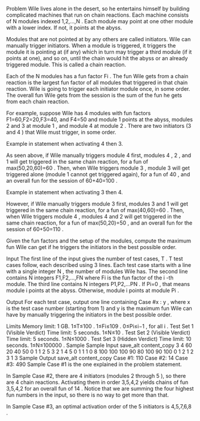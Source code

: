 Problem
Wile lives alone in the desert, so he entertains himself by building complicated machines that run on chain reactions. Each machine consists of N
modules indexed 1,2,…,N
. Each module may point at one other module with a lower index. If not, it points at the abyss.

Modules that are not pointed at by any others are called initiators. Wile can manually trigger initiators. When a module is triggered, it triggers the module it is pointing at (if any) which in turn may trigger a third module (if it points at one), and so on, until the chain would hit the abyss or an already triggered module. This is called a chain reaction.

Each of the N
modules has a fun factor Fi
. The fun Wile gets from a chain reaction is the largest fun factor of all modules that triggered in that chain reaction. Wile is going to trigger each initiator module once, in some order. The overall fun Wile gets from the session is the sum of the fun he gets from each chain reaction.

For example, suppose Wile has 4
modules with fun factors F1=60,F2=20,F3=40,
and F4=50
and module 1
points at the abyss, modules 2
and 3
at module 1
, and module 4
at module 2
. There are two initiators (3
and 4
) that Wile must trigger, in some order.

Example in statement when activating 4 then 3.

As seen above, if Wile manually triggers module 4
first, modules 4
, 2
, and 1
will get triggered in the same chain reaction, for a fun of max(50,20,60)=60
. Then, when Wile triggers module 3
, module 3
will get triggered alone (module 1
cannot get triggered again), for a fun of 40
, and an overall fun for the session of 60+40=100
.

Example in statement when activating 3 then 4.

However, if Wile manually triggers module 3
first, modules 3
and 1
will get triggered in the same chain reaction, for a fun of max(40,60)=60
. Then, when Wile triggers module 4
, modules 4
and 2
will get triggered in the same chain reaction, for a fun of max(50,20)=50
, and an overall fun for the session of 60+50=110
.

Given the fun factors and the setup of the modules, compute the maximum fun Wile can get if he triggers the initiators in the best possible order.

Input
The first line of the input gives the number of test cases, T
. T
test cases follow, each described using 3 lines. Each test case starts with a line with a single integer N
, the number of modules Wile has. The second line contains N
integers F1,F2,…,FN
where Fi
is the fun factor of the i
-th module. The third line contains N
integers P1,P2,…PN
. If Pi=0
, that means module i
points at the abyss. Otherwise, module i
points at module Pi
.

Output
For each test case, output one line containing Case #x
: y
, where x
is the test case number (starting from 1) and y
is the maximum fun Wile can have by manually triggering the initiators in the best possible order.

Limits
Memory limit: 1 GB.
1≤T≤100
.
1≤Fi≤109
.
0≤Pi≤i−1
, for all i
.
Test Set 1 (Visible Verdict)
Time limit: 5 seconds.
1≤N≤10
.
Test Set 2 (Visible Verdict)
Time limit: 5 seconds.
1≤N≤1000
.
Test Set 3 (Hidden Verdict)
Time limit: 10 seconds.
1≤N≤100000
.
Sample
Sample Input
save_alt
content_copy
3
4
60 20 40 50
0 1 1 2
5
3 2 1 4 5
0 1 1 1 0
8
100 100 100 90 80 100 90 100
0 1 2 1 2 3 1 3
Sample Output
save_alt
content_copy
Case #1: 110
Case #2: 14
Case #3: 490
Sample Case #1 is the one explained in the problem statement.

In Sample Case #2, there are 4
initiators (modules 2
through 5
), so there are 4
chain reactions. Activating them in order 3,5,4,2
yields chains of fun 3,5,4,2
for an overall fun of 14
. Notice that we are summing the four highest fun numbers in the input, so there is no way to get more than that.

In Sample Case #3, an optimal activation order of the 5
initiators is 4,5,7,6,8
.
